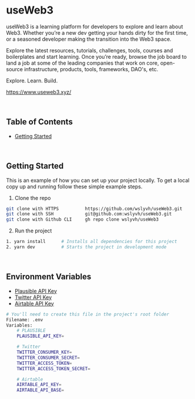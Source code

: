 # useWeb3

useWeb3 is a learning platform for developers to explore and learn about Web3. Whether you’re a new dev getting your hands dirty for the first time, or a seasoned developer making the transition into the Web3 space. 

Explore the latest resources, tutorials, challenges, tools, courses and boilerplates and start learning. Once you’re ready, browse the job board to land a job at some of the leading companies that work on core, open-source infrastructure, products, tools, frameworks, DAO's, etc.

Explore. Learn. Build.

https://www.useweb3.xyz/

<!-- TABLE OF CONTENTS -->
&nbsp;

## Table of Contents

- [Getting Started](#getting-started)

&nbsp;

<!-- GETTING STARTED -->

## Getting Started

This is an example of how you can set up your project locally. To get a local copy up and running follow these simple example steps.

1. Clone the repo

```sh
git clone with HTTPS          https://github.com/wslyvh/useWeb3.git
git clone with SSH            git@github.com:wslyvh/useWeb3.git
git clone with Github CLI     gh repo clone wslyvh/useWeb3
```

2. Run the project

```sh
1. yarn install      # Installs all dependencies for this project
2. yarn dev          # Starts the project in development mode
```

&nbsp;

## Environment Variables

- [Plausible API Key](https://plausible.io/activate)
- [Twitter API Key](https://developer.twitter.com/en/docs/twitter-api/getting-started/getting-access-to-the-twitter-api)
- [Airtable API Key](https://support.airtable.com/hc/en-us/articles/219046777-How-do-I-get-my-API-key-)

```sh
# You'll need to create this file in the project's root folder
Filename: .env
Variables:
    # PLAUSIBLE
    PLAUSIBLE_API_KEY=

    # Twitter
    TWITTER_CONSUMER_KEY=
    TWITTER_CONSUMER_SECRET=
    TWITTER_ACCESS_TOKEN=
    TWITTER_ACCESS_TOKEN_SECRET=

    # Airtable
    AIRTABLE_API_KEY=
    AIRTABLE_API_BASE=
```
